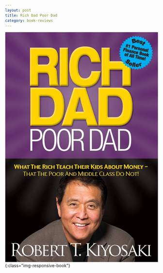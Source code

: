 ```yaml
---
layout: post
title: Rich Dad Poor Dad
category: book-reviews
---
```


![Cover](/assets/images/rich-dad-cover.jpg){:class="img-responsive-book"}